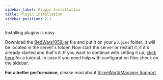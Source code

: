 ```yaml
---
sidebar_label: Plugin Installation
title: Plugin Installation
sidebar_position: 2.1
---
```

Installing plugins is easy. 

Download the [BedWars1058.jar](https://polymart.org/resource/1152) file and put it on your `plugins` folder. It will be located in the server's folder. Now start the server or restart it, if it's already started and that's it. If you want to continue with setting it up, [click here](creating-arenas) for a tutorial. In case if you need help with configuration files check on the sidebar.

**For a better performance**, please read about [SlimeWorldManager Support](hooks/swm-hook).
